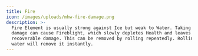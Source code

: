 ```yaml
---
title: Fire
icon: /images/uploads/mhw-fire-damage.png
description: >-
  Fire Element is usually strong against Ice but weak to Water. Taking fire
  damage can cause Fireblight, which slowly depletes Health and leaves no
  recoverable damage. This can be removed by rolling repeatedly. Rolling through
  water will remove it instantly.
---
```


